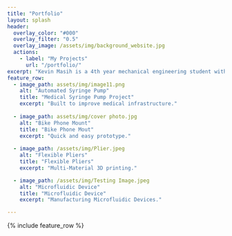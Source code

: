 ```yaml
---
title: "Portfolio"
layout: splash
header:
  overlay_color: "#000"
  overlay_filter: "0.5"
  overlay_image: /assets/img/background_website.jpg
  actions:
    - label: "My Projects"
      url: "/portfolio/"
excerpt: "Kevin Masih is a 4th year mechanical engineering student with a minor in computer science and digital fabrication. Kevin is currently open to full-time positions after graduation. This page is dedicated to demonstrating the skills learned during his undergraduate experience."
feature_row:
  - image_path: assets/img/image11.png
    alt: "Automated Syringe Pump"
    title: "Medical Syringe Pump Project"
    excerpt: "Built to improve medical infrastructure."
    
  - image_path: assets/img/cover photo.jpg
    alt: "Bike Phone Mount"
    title: "Bike Phone Mout"
    excerpt: "Quick and easy prototype."
    
  - image_path: /assets/img/Plier.jpeg
    alt: "Flexible Pliers"
    title: "Flexible Pliers"
    excerpt: "Multi-Material 3D printing."

  - image_path: /assets/img/Testing Image.jpeg
    alt: "Microfluidic Device"
    title: "Microfluidic Device"
    excerpt: "Manufacturing Microfluidic Devices."

---
```


{% include feature_row %}

